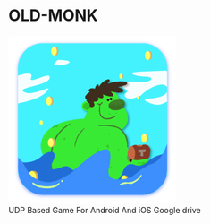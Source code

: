 # OLD-MONK
<img src="icon.png" width="300px" /><br>
UDP Based Game For Android And iOS
<a hreaf="https://drive.google.com/open?id=0B_FkUGVcI4naNWwyZ2lsSXF4OU0"> Google drive </a>
